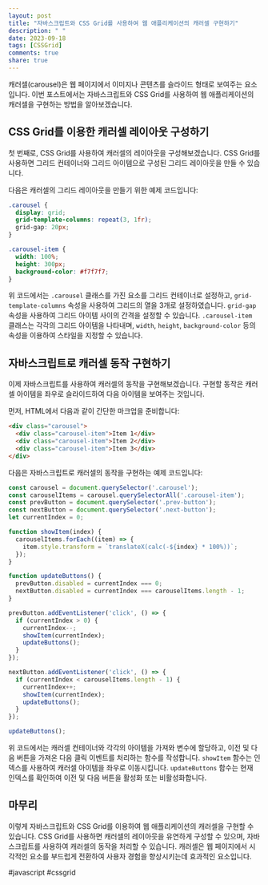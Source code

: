 ```yaml
---
layout: post
title: "자바스크립트와 CSS Grid를 사용하여 웹 애플리케이션의 캐러셀 구현하기"
description: " "
date: 2023-09-18
tags: [CSSGrid]
comments: true
share: true
---
```


캐러셀(carousel)은 웹 페이지에서 이미지나 콘텐츠를 슬라이드 형태로 보여주는 요소입니다. 이번 포스트에서는 자바스크립트와 CSS Grid를 사용하여 웹 애플리케이션의 캐러셀을 구현하는 방법을 알아보겠습니다.

## CSS Grid를 이용한 캐러셀 레이아웃 구성하기

첫 번째로, CSS Grid를 사용하여 캐러셀의 레이아웃을 구성해보겠습니다. CSS Grid를 사용하면 그리드 컨테이너와 그리드 아이템으로 구성된 그리드 레이아웃을 만들 수 있습니다.

다음은 캐러셀의 그리드 레이아웃을 만들기 위한 예제 코드입니다:

```css
.carousel {
  display: grid;
  grid-template-columns: repeat(3, 1fr);
  grid-gap: 20px;
}

.carousel-item {
  width: 100%;
  height: 300px;
  background-color: #f7f7f7;
}
```

위 코드에서는 `.carousel` 클래스를 가진 요소를 그리드 컨테이너로 설정하고, `grid-template-columns` 속성을 사용하여 그리드의 열을 3개로 설정하였습니다. `grid-gap` 속성을 사용하여 그리드 아이템 사이의 간격을 설정할 수 있습니다. `.carousel-item` 클래스는 각각의 그리드 아이템을 나타내며, `width`, `height`, `background-color` 등의 속성을 이용하여 스타일을 지정할 수 있습니다.

## 자바스크립트로 캐러셀 동작 구현하기

이제 자바스크립트를 사용하여 캐러셀의 동작을 구현해보겠습니다. 구현할 동작은 캐러셀 아이템을 좌우로 슬라이드하여 다음 아이템을 보여주는 것입니다.

먼저, HTML에서 다음과 같이 간단한 마크업을 준비합니다:

```html
<div class="carousel">
  <div class="carousel-item">Item 1</div>
  <div class="carousel-item">Item 2</div>
  <div class="carousel-item">Item 3</div>
</div>
```

다음은 자바스크립트로 캐러셀의 동작을 구현하는 예제 코드입니다:

```javascript
const carousel = document.querySelector('.carousel');
const carouselItems = carousel.querySelectorAll('.carousel-item');
const prevButton = document.querySelector('.prev-button');
const nextButton = document.querySelector('.next-button');
let currentIndex = 0;

function showItem(index) {
  carouselItems.forEach((item) => {
    item.style.transform = `translateX(calc(-${index} * 100%))`;
  });
}

function updateButtons() {
  prevButton.disabled = currentIndex === 0;
  nextButton.disabled = currentIndex === carouselItems.length - 1;
}

prevButton.addEventListener('click', () => {
  if (currentIndex > 0) {
    currentIndex--;
    showItem(currentIndex);
    updateButtons();
  }
});

nextButton.addEventListener('click', () => {
  if (currentIndex < carouselItems.length - 1) {
    currentIndex++;
    showItem(currentIndex);
    updateButtons();
  }
});

updateButtons();
```

위 코드에서는 캐러셀 컨테이너와 각각의 아이템을 가져와 변수에 할당하고, 이전 및 다음 버튼을 가져온 다음 클릭 이벤트를 처리하는 함수를 작성합니다. `showItem` 함수는 인덱스를 사용하여 캐러셀 아이템을 좌우로 이동시킵니다. `updateButtons` 함수는 현재 인덱스를 확인하여 이전 및 다음 버튼을 활성화 또는 비활성화합니다.

## 마무리

이렇게 자바스크립트와 CSS Grid를 이용하여 웹 애플리케이션의 캐러셀을 구현할 수 있습니다. CSS Grid를 사용하면 캐러셀의 레이아웃을 유연하게 구성할 수 있으며, 자바스크립트를 사용하여 캐러셀의 동작을 처리할 수 있습니다. 캐러셀은 웹 페이지에서 시각적인 요소를 부드럽게 전환하여 사용자 경험을 향상시키는데 효과적인 요소입니다.

#javascript #cssgrid